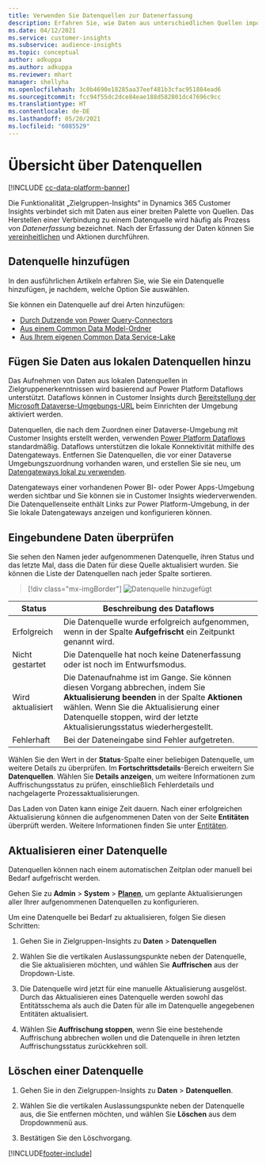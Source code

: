 ```yaml
---
title: Verwenden Sie Datenquellen zur Datenerfassung
description: Erfahren Sie, wie Daten aus unterschiedlichen Quellen importiert werden.
ms.date: 04/12/2021
ms.service: customer-insights
ms.subservice: audience-insights
ms.topic: conceptual
author: adkuppa
ms.author: adkuppa
ms.reviewer: mhart
manager: shellyha
ms.openlocfilehash: 3c0b4690e18285aa37eef481b3cfac951884ead6
ms.sourcegitcommit: fcc94f55dc2dce84eae188d582801dc47696c9cc
ms.translationtype: HT
ms.contentlocale: de-DE
ms.lasthandoff: 05/20/2021
ms.locfileid: "6085529"
---
```

# <a name="data-sources-overview"></a>Übersicht über Datenquellen

[!INCLUDE [cc-data-platform-banner](../includes/cc-data-platform-banner.md)]

Die Funktionalität „Zielgruppen-Insights“ in Dynamics 365 Customer Insights verbindet sich mit Daten aus einer breiten Palette von Quellen. Das Herstellen einer Verbindung zu einem Datenquelle wird häufig als Prozess von *Datenerfassung* bezeichnet. Nach der Erfassung der Daten können Sie [vereinheitlichen](data-unification.md) und Aktionen durchführen.

## <a name="add-a-data-source"></a>Datenquelle hinzufügen

In den ausführlichen Artikeln erfahren Sie, wie Sie ein Datenquelle hinzufügen, je nachdem, welche Option Sie auswählen.

Sie können ein Datenquelle auf drei Arten hinzufügen:

- [Durch Dutzende von Power Query-Connectors](connect-power-query.md)
- [Aus einem Common Data Model-Ordner](connect-common-data-model.md)
- [Aus Ihrem eigenen Common Data Service-Lake](connect-common-data-service-lake.md)

## <a name="add-data-from-on-premises-data-sources"></a>Fügen Sie Daten aus lokalen Datenquellen hinzu

Das Aufnehmen von Daten aus lokalen Datenquellen in Zielgruppenerkenntnissen wird basierend auf Power Platform Dataflows unterstützt. Dataflows können in Customer Insights durch [Bereitstellung der Microsoft Dataverse-Umgebungs-URL](manage-environments.md#create-an-environment-in-an-existing-organization) beim Einrichten der Umgebung aktiviert werden.

Datenquellen, die nach dem Zuordnen einer Dataverse-Umgebung mit Customer Insights erstellt werden, verwenden [Power Platform Dataflows](/power-query/dataflows/overview-dataflows-across-power-platform-dynamics-365) standardmäßig. Dataflows unterstützen die lokale Konnektivität mithilfe des Datengateways. Entfernen Sie Datenquellen, die vor einer Dataverse Umgebungszuordnung vorhanden waren, und erstellen Sie sie neu, um [Datengateways lokal zu verwenden](/powerapps/maker/data-platform/using-dataflows-with-on-premises-data.md).

Datengateways einer vorhandenen Power BI- oder Power Apps-Umgebung werden sichtbar und Sie können sie in Customer Insights wiederverwenden. Die Datenquellenseite enthält Links zur Power Platform-Umgebung, in der Sie lokale Datengateways anzeigen und konfigurieren können.

## <a name="review-ingested-data"></a>Eingebundene Daten überprüfen

Sie sehen den Namen jeder aufgenommenen Datenquelle, ihren Status und das letzte Mal, dass die Daten für diese Quelle aktualisiert wurden. Sie können die Liste der Datenquellen nach jeder Spalte sortieren.

> [!div class="mx-imgBorder"]
> ![Datenquelle hinzugefügt](media/configure-data-datasource-added.png "Datenquelle hinzugefügt")

|Status  |Beschreibung des Dataflows  |
|---------|---------|
|Erfolgreich   |Die Datenquelle wurde erfolgreich aufgenommen, wenn in der Spalte **Aufgefrischt** ein Zeitpunkt genannt wird.
|Nicht gestartet   |Die Datenquelle hat noch keine Datenerfassung oder ist noch im Entwurfsmodus.         |
|Wird aktualisiert    |Die Datenaufnahme ist im Gange. Sie können diesen Vorgang abbrechen, indem Sie **Aktualisierung beenden** in der Spalte **Aktionen** wählen. Wenn Sie die Aktualisierung einer Datenquelle stoppen, wird der letzte Aktualisierungsstatus wiederhergestellt.       |
|Fehlerhaft     |Bei der Dateneingabe sind Fehler aufgetreten.         |

Wählen Sie den Wert in der **Status**-Spalte einer beliebigen Datenquelle, um weitere Details zu überprüfen. Im **Fortschrittsdetails**-Bereich erweitern Sie **Datenquellen**. Wählen Sie **Details anzeigen**, um weitere Informationen zum Auffrischungsstatus zu prüfen, einschließlich Fehlerdetails und nachgelagerte Prozessaktualisierungen.

Das Laden von Daten kann einige Zeit dauern. Nach einer erfolgreichen Aktualisierung können die aufgenommenen Daten von der Seite **Entitäten** überprüft werden. Weitere Informationen finden Sie unter [Entitäten](entities.md).

## <a name="refresh-a-data-source"></a>Aktualisieren einer Datenquelle

Datenquellen können nach einem automatischen Zeitplan oder manuell bei Bedarf aufgefrischt werden. 

Gehen Sie zu **Admin** > **System** > [**Planen**](system.md#schedule-tab), um geplante Aktualisierungen aller Ihrer aufgenommenen Datenquellen zu konfigurieren.

Um eine Datenquelle bei Bedarf zu aktualisieren, folgen Sie diesen Schritten:

1. Gehen Sie in Zielgruppen-Insights zu **Daten** > **Datenquellen**

2. Wählen Sie die vertikalen Auslassungspunkte neben der Datenquelle, die Sie aktualisieren möchten, und wählen Sie **Auffrischen** aus der Dropdown-Liste.

3. Die Datenquelle wird jetzt für eine manuelle Aktualisierung ausgelöst. Durch das Aktualisieren eines Datenquelle werden sowohl das Entitätsschema als auch die Daten für alle im Datenquelle angegebenen Entitäten aktualisiert.

4. Wählen Sie **Auffrischung stoppen**, wenn Sie eine bestehende Auffrischung abbrechen wollen und die Datenquelle in ihren letzten Auffrischungsstatus zurückkehren soll.

## <a name="delete-a-data-source"></a>Löschen einer Datenquelle

1. Gehen Sie in den Zielgruppen-Insights zu **Daten** > **Datenquellen**.

2. Wählen Sie die vertikalen Auslassungspunkte neben der Datenquelle aus, die Sie entfernen möchten, und wählen Sie **Löschen** aus dem Dropdownmenü aus.

3. Bestätigen Sie den Löschvorgang.


[!INCLUDE[footer-include](../includes/footer-banner.md)]
